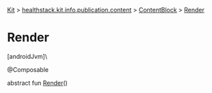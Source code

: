 
[Kit](../../../kit.html) > [healthstack.kit.info.publication.content](../index.html) > [ContentBlock](index.html) > [Render](-render.html)



# Render



[androidJvm]\




@Composable



abstract fun [Render](-render.html)()




